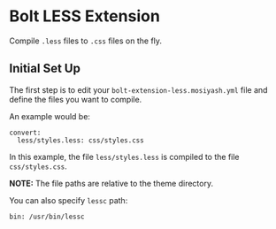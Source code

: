 Bolt LESS Extension
===================

Compile `.less` files to `.css` files on the fly.

Initial Set Up
--------------

The first step is to edit your `bolt-extension-less.mosiyash.yml` file and define the files you want
to compile.

An example would be:

```
convert:
  less/styles.less: css/styles.css
```

In this example, the file `less/styles.less` is compiled to the file `css/styles.css`.

**NOTE:** The file paths are relative to the theme directory.

You can also specify `lessc` path:

```
bin: /usr/bin/lessc
```
